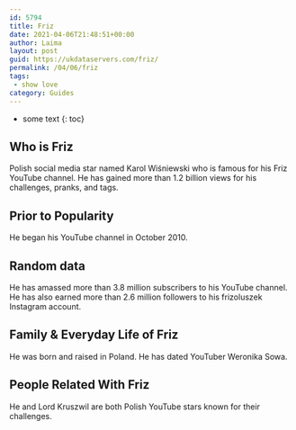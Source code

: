 ```yaml
---
id: 5794
title: Friz
date: 2021-04-06T21:48:51+00:00
author: Laima
layout: post
guid: https://ukdataservers.com/friz/
permalink: /04/06/friz
tags:
 - show love
category: Guides
---
```


* some text
{: toc}


## Who is Friz
                  
                  
                  
Polish social media star named Karol Wiśniewski who is famous for his Friz YouTube channel. He has gained more than 1.2 billion views for his challenges, pranks, and tags.  
                  
              
            
              
            
                
                
                
## Prior to Popularity
                  
                  
                  
He began his YouTube channel in October 2010. 
                  
              
            
              
            
                
                
                
## Random data
                  
                  
                  
He has amassed more than 3.8 million subscribers to his YouTube channel. He has also earned more than 2.6 million followers to his frizoluszek Instagram account. 
                  
              
            
              
            
                
                
                
## Family & Everyday Life of Friz
                  
                  
                  
He was born and raised in Poland. He has dated YouTuber Weronika Sowa. 
                  
              
            
              
            
                
                
                
## People Related With Friz
                  
                  
                  
He and Lord Kruszwil are both Polish YouTube stars known for their challenges. 
                  
              
            
              
            
                
              
            
              
              
            
            
              
            
          
          
          